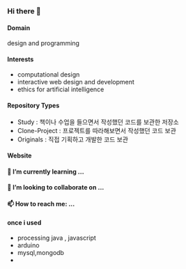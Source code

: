 ### Hi there 👋

#### Domain
design and programming

#### Interests
- computational design
- interactive web design and development
- ethics for artificial intelligence

#### Repository Types
- Study : 책이나 수업을 들으면서 작성했던 코드를 보관한 저장소
- Clone-Project : 프로젝트를 따라해보면서 작성했던 코드 보관
- Originals : 직접 기획하고 개발한 코드 보관 
  
#### Website

#### 🌱 I’m currently learning ...

#### 👯 I’m looking to collaborate on ...

#### 📫 How to reach me: ...

#### once i used
- processing java , javascript
- arduino
- mysql,mongodb
- 
<!--
**songye38/songye38** is a ✨ _special_ ✨ repository because its `README.md` (this file) appears on your GitHub profile.

Here are some ideas to get you started:

- 🔭 I’m currently working on ...
- 🌱 I’m currently learning ...
- 👯 I’m looking to collaborate on ...
- 🤔 I’m looking for help with ...
- 💬 Ask me about ...
- 📫 How to reach me: ...
- 😄 Pronouns: ...
- ⚡ Fun fact: ...
-->
